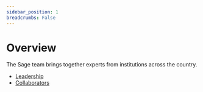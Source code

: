 ```yaml
---
sidebar_position: 1
breadcrumbs: False
---
```


# Overview

The Sage team brings together experts from institutions across the country.

- [Leadership](./leadership)
- [Collaborators](./collaborators)


